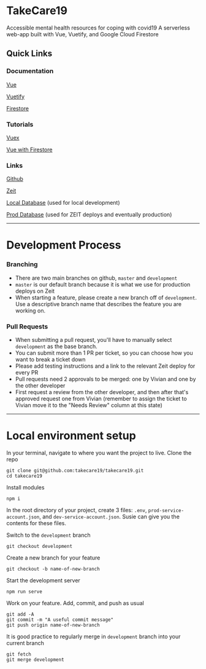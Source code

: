 # TakeCare19
Accessible mental health resources for coping with covid19
A serverless web-app built with Vue, Vuetify, and Google Cloud Firestore

## Quick Links

### Documentation

[Vue](https://vuejs.org/v2/guide/)

[Vuetify](https://vuetifyjs.com/en/)

[Firestore](https://firebase.google.com/docs/firestore/query-data/get-data)

### Tutorials

[Vuex](https://www.youtube.com/watch?v=5lVQgZzLMHc&t=2070s)

[Vue with Firestore](https://www.youtube.com/watch?v=sYNjEzcOTOs)

### Links

[Github](https://github.com/takecare19/takecare19)

[Z](https://zeit.co/teams/teamtakecare19/settings/members)[e](https://zeit.co/teamtakecare19/takecare19)[it](https://zeit.co/teams/teamtakecare19/settings/members) 

[Local Database](https://console.firebase.google.com/u/1/project/takecare19app/database/firestore/data~2Fcategories~2F3XPwVvmldDcEUUlfsrG2) (used for local development)

[Prod Database](https://console.firebase.google.com/u/1/project/takecare19-prod/database/firestore/data~2Fcategories~2F3JeIOXT7sy7KOWUgX9zk) (used for ZEIT deploys and eventually production)

---

# Development Process

### Branching

- There are two main branches on github, `master` and `development`
- `master` is our default branch because it is what we use for production deploys on Zeit
- When starting a feature, please create a new branch off of `development`. Use a descriptive branch name that describes the feature you are working on.

### Pull Requests

- When submitting a pull request, you'll have to manually select `development` as the base branch.
- You can submit more than 1 PR per ticket, so you can choose how you want to break a ticket down
- Please add testing instructions and a link to the relevant Zeit deploy for every PR
- Pull requests need 2 approvals to be merged: one by Vivian and one by the other developer
- First request a review from the other developer, and then after that's approved request one from Vivian (remember to assign the ticket to Vivian move it to the "Needs Review" column at this state)

---

# Local environment setup

In your terminal, navigate to where you want the project to live. Clone the repo

    git clone git@github.com:takecare19/takecare19.git
    cd takecare19

Install modules

    npm i

In the root directory of your project, create 3 files: `.env`, `prod-service-account.json`, and `dev-service-account.json`. Susie can give you the contents for these files.

Switch to the `development` branch

    git checkout development

Create a new branch for your feature

    git checkout -b name-of-new-branch

Start the development server

    npm run serve

Work on your feature. Add, commit, and push as usual

    git add -A
    git commit -m "A useful commit message"
    git push origin name-of-new-branch

It is good practice to regularly merge in `development` branch into your current branch

    git fetch
    git merge development
